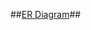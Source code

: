 ##[ER Diagram](https://lucid.app/lucidchart/invitations/accept/3835f4c6-b6c4-4f32-94db-764a89a14d92)##

